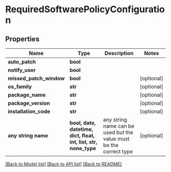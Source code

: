 # RequiredSoftwarePolicyConfiguration


## Properties
Name | Type | Description | Notes
------------ | ------------- | ------------- | -------------
**auto_patch** | **bool** |  | 
**notify_user** | **bool** |  | 
**missed_patch_window** | **bool** |  | [optional] 
**os_family** | **str** |  | [optional] 
**package_name** | **str** |  | [optional] 
**package_version** | **str** |  | [optional] 
**installation_code** | **str** |  | [optional] 
**any string name** | **bool, date, datetime, dict, float, int, list, str, none_type** | any string name can be used but the value must be the correct type | [optional]

[[Back to Model list]](../README.md#documentation-for-models) [[Back to API list]](../README.md#documentation-for-api-endpoints) [[Back to README]](../README.md)


